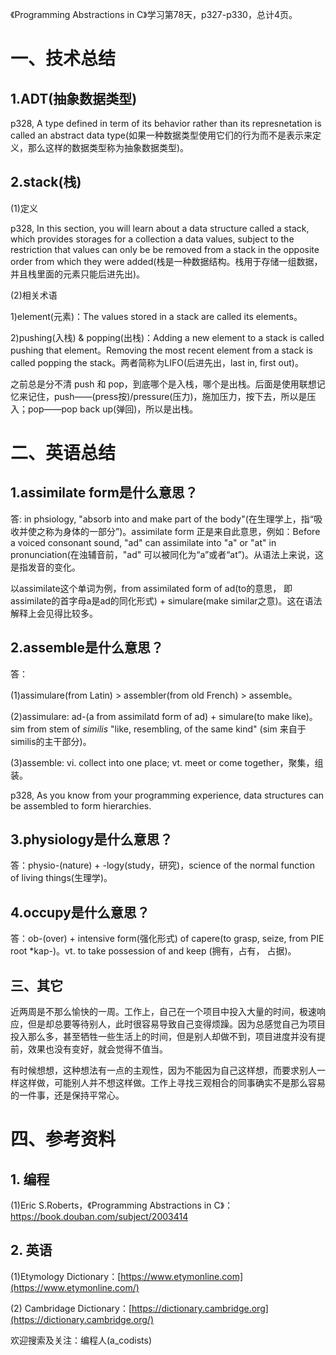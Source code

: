 《Programming Abstractions in C》学习第78天，p327-p330，总计4页。

# 一、技术总结

## 1.ADT(抽象数据类型)

p328, A type defined in term of its behavior rather than its represnetation is called an abstract data type(如果一种数据类型使用它们的行为而不是表示来定义，那么这样的数据类型称为抽象数据类型)。

## 2.stack(栈)

(1)定义

p328, In this section, you will learn about a data structure called a stack, which provides storages for a collection a data values, subject to the restriction that values can only be be removed from a stack in the opposite order from which they were added(栈是一种数据结构。栈用于存储一组数据，并且栈里面的元素只能后进先出)。

(2)相关术语

1)element(元素)：The values stored in a stack are called its elements。

2)pushing(入栈) & popping(出栈)：Adding a new element to a stack is called pushing that element。Removing the most recent element from a stack is called popping the stack。两者简称为LIFO(后进先出，last in, first out)。

之前总是分不清 push 和 pop，到底哪个是入栈，哪个是出栈。后面是使用联想记忆来记住，push——(press按)/pressure(压力)，施加压力，按下去，所以是压入；pop——pop back up(弹回)，所以是出栈。

# 二、英语总结

## 1.assimilate form是什么意思？

答: in phsiology, "absorb into and make part of the body"(在生理学上，指“吸收并使之称为身体的一部分”)。assimilate form 正是来自此意思，例如：Before a voiced consonant sound, "ad" can assimilate into "a" or "at" in pronunciation(在浊辅音前，"ad" 可以被同化为“a”或者“at”)。从语法上来说，这是指发音的变化。

以assimilate这个单词为例，from assimilated form of ad(to的意思， 即assimilate的首字母a是ad的同化形式) + simulare(make similar之意)。这在语法解释上会见得比较多。

## 2.assemble是什么意思？

答：

(1)assimulare(from Latin) > assembler(from old French) > assemble。

(2)assimulare: ad-(a from assimilatd form of ad) + simulare(to make like)。sim from stem of *similis* "like, resembling, of the same kind" (sim 来自于similis的主干部分)。

(3)assemble: vi. collect into one place; vt. meet or come together，聚集，组装。

p328, As you know from your programming experience, data structures can be assembled to form hierarchies.

## 3.physiology是什么意思？

答：physio-(nature) + -logy(study，研究)，science of the normal function of living things(生理学)。

## 4.occupy是什么意思？

答：ob-(over) + intensive form(强化形式) of capere(to grasp, seize, from PIE root *kap-)。vt. to take possession of and keep (拥有，占有， 占据)。

## 三、其它

 近两周是不那么愉快的一周。工作上，自己在一个项目中投入大量的时间，极速响应，但是却总要等待别人，此时很容易导致自己变得烦躁。因为总感觉自己为项目投入那么多，甚至牺牲一些生活上的时间，但是别人却做不到，项目进度并没有提前，效果也没有变好，就会觉得不值当。

有时候想想，这种想法有一点的主观性，因为不能因为自己这样想，而要求别人一样这样做，可能别人并不想这样做。工作上寻找三观相合的同事确实不是那么容易的一件事，还是保持平常心。

# 四、参考资料

## 1. 编程

(1)Eric S.Roberts，《Programming Abstractions in C》：https://book.douban.com/subject/2003414

## 2. 英语

(1)Etymology Dictionary：[https://www.etymonline.com](https://www.etymonline.com/)

(2) Cambridage Dictionary：[https://dictionary.cambridge.org](https://dictionary.cambridge.org/)


欢迎搜索及关注：编程人(a_codists)